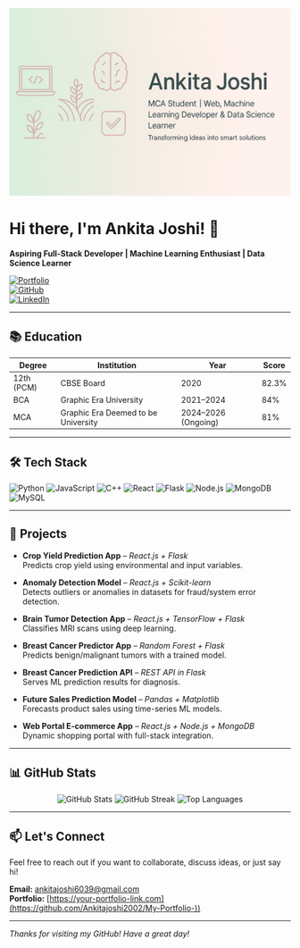 
![Banner](https://raw.githubusercontent.com/Ankitajoshi2002/Ankitajoshi2002/refs/heads/main/file_00000000724461f791714aaf416aff28%20(1).png)

# Hi there, I'm Ankita Joshi! 👋

**Aspiring Full-Stack Developer | Machine Learning Enthusiast | Data Science Learner**

[![Portfolio](https://img.shields.io/badge/Portfolio-AnkitaJoshi-ff69b4?style=for-the-badge)](https://your-portfolio-link.com)  
[![GitHub](https://img.shields.io/badge/GitHub-Ankitajoshi2002-000?style=for-the-badge&logo=github)](https://github.com/Ankitajoshi2002)  
[![LinkedIn](https://img.shields.io/badge/LinkedIn-Ankita%20Joshi-0077B5?style=for-the-badge&logo=linkedin&logoColor=white)](https://linkedin.com/in/your-profile)

---

## 📚 Education

| Degree | Institution | Year | Score |
|--------|-------------|------|-------|
| 12th (PCM) | CBSE Board | 2020 | 82.3% |
| BCA | Graphic Era University | 2021–2024 | 84% |
| MCA | Graphic Era Deemed to be University | 2024–2026 (Ongoing) | 81% |

---

## 🛠️ Tech Stack

![Python](https://img.shields.io/badge/Python-3776AB?style=for-the-badge&logo=python&logoColor=white)
![JavaScript](https://img.shields.io/badge/JavaScript-F7DF1E?style=for-the-badge&logo=javascript&logoColor=black)
![C++](https://img.shields.io/badge/C++-00599C?style=for-the-badge&logo=cplusplus&logoColor=white)
![React](https://img.shields.io/badge/React.js-20232A?style=for-the-badge&logo=react)
![Flask](https://img.shields.io/badge/Flask-000000?style=for-the-badge&logo=flask&logoColor=white)
![Node.js](https://img.shields.io/badge/Node.js-339933?style=for-the-badge&logo=node.js)
![MongoDB](https://img.shields.io/badge/MongoDB-4EA94B?style=for-the-badge&logo=mongodb)
![MySQL](https://img.shields.io/badge/MySQL-00758F?style=for-the-badge&logo=mysql&logoColor=white)

---

## 💼 Projects

- **Crop Yield Prediction App** – *React.js + Flask*  
  Predicts crop yield using environmental and input variables.

- **Anomaly Detection Model** – *React.js + Scikit-learn*  
  Detects outliers or anomalies in datasets for fraud/system error detection.

- **Brain Tumor Detection App** – *React.js + TensorFlow + Flask*  
  Classifies MRI scans using deep learning.

- **Breast Cancer Predictor App** – *Random Forest + Flask*  
  Predicts benign/malignant tumors with a trained model.

- **Breast Cancer Prediction API** – *REST API in Flask*  
  Serves ML prediction results for diagnosis.

- **Future Sales Prediction Model** – *Pandas + Matplotlib*  
  Forecasts product sales using time-series ML models.

- **Web Portal E-commerce App** – *React.js + Node.js + MongoDB*  
  Dynamic shopping portal with full-stack integration.

---

## 📊 GitHub Stats

<div align="center">
  <img src="https://github-readme-stats.vercel.app/api?username=Ankitajoshi2002&show_icons=true&theme=radical" alt="GitHub Stats" />
  <img src="https://streak-stats.demolab.com/?user=Ankitajoshi2002&theme=radical" alt="GitHub Streak" />
  <img src="https://github-readme-stats.vercel.app/api/top-langs/?username=Ankitajoshi2002&layout=compact&theme=radical" alt="Top Languages" />
</div>

---

## 📫 Let's Connect

Feel free to reach out if you want to collaborate, discuss ideas, or just say hi!

**Email:** ankitajoshi6039@gmail.com  
**Portfolio:** [https://your-portfolio-link.com](https://github.com/Ankitajoshi2002/My-Portfolio-))

---

*Thanks for visiting my GitHub! Have a great day!*
